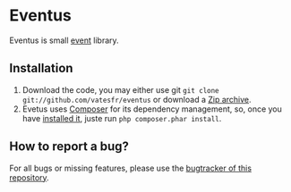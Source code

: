# Eventus

Eventus is small [event](https://en.wikipedia.org/wiki/Event_%28computing%29) library.

## Installation

1. Download the code, you may either use git `git clone git://github.com/vatesfr/eventus` or download a [Zip archive](https://github.com/vatesfr/eventus/archive/master.zip).
2. Evetus uses [Composer](https://getcomposer.org) for its dependency management, so, once you have [installed it](https://getcomposer.org/download/), juste run `php composer.phar install`.

## How to report a bug?

For all bugs or missing features, please use the [bugtracker of this repository](https://github.com/vatesfr/eventus/issues).
